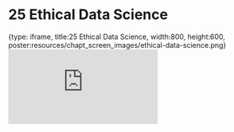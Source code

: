# 25 Ethical Data Science
 
{type: iframe, title:25 Ethical Data Science, width:800, height:600, poster:resources/chapt_screen_images/ethical-data-science.png}
![](https://datatrail-jhu.github.io/DataTrail_ReOrg/no_toc/ethical-data-science.html)
 

 
